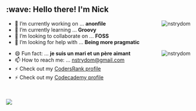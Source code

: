 
<h2 align="left" id="nick-title">:wave: Hello there! I'm Nick</h1>


<a href="#nick-title">
  <img src="https://github-readme-stats.vercel.app/api?username=nstrydom2&count_private=true&show_icons=true&theme=radical&hide=contribs,issues" alt="nstrydom" align="right" />
</a>

- 🔭 I’m currently working on ... **anonfile** 
- 🌱 I’m currently learning ... **Groovy**
- 👯 I’m looking to collaborate on ... **FOSS**
- 🤔 I’m looking for help with ... **Being more pragmatic**
<a href="#nick-title">
    <img src="https://github-readme-stats.vercel.app/api/top-langs/?username=nstrydom2&exclude_repo=dayz_server_mods&hide=xslt&langs_count=10&count_private=true&theme=radical&layout=compact" alt="nstrydom" align="right" />
</a>

- 😄 Fun fact: ... **je suis un mari et un père aimant**
- 📫 How to reach me: ... [nstrydom@gmail.com](mailto:contact.nstrydom2@gmail.com)
- ⚡ Check out my [CodersRank profile](https://profile.codersrank.io/user/nstrydom2)
- ⚡ Check out my [Codecademy profile](https://www.codecademy.com/profiles/nstrydom)

<br />

![](https://komarev.com/ghpvc/?username=nstrydom2&color=brightgreen)



<!--[![trophy](https://github-profile-trophy.vercel.app/?username=nstrydom2&theme=onedark&row=2)](https://github.com/ryo-ma/github-profile-trophy)-->
